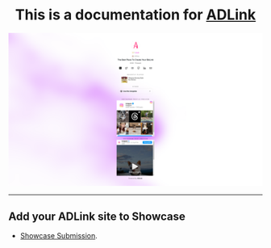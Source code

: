 <center><h1> This is a documentation for <a href="https://github.com/agcrisbp/ADLink">ADLink</a></h1></center>

![](/public/preview.png)

---

## Add your ADLink site to Showcase
- [Showcase Submission](https://github.com/agcrisbp/ADLink-Docs/discussions/2).